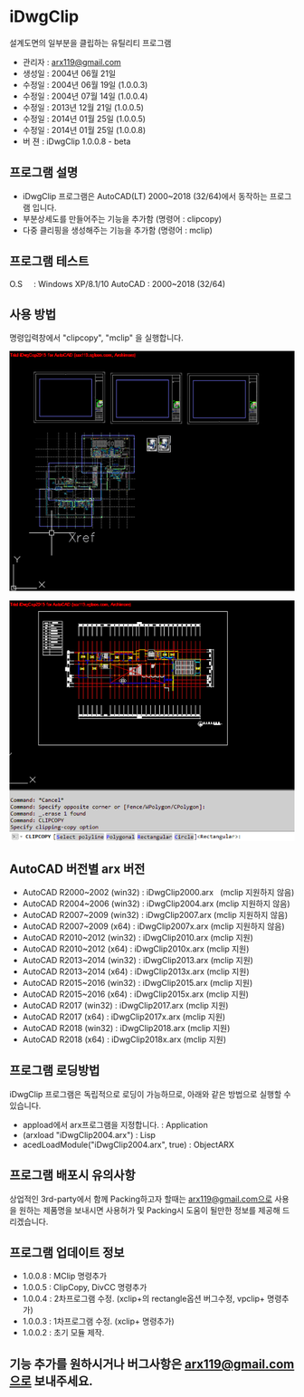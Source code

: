 # iDwgClip
설계도면의 일부분을 클립하는 유틸리티 프로그램

- 관리자 : arx119@gmail.com
- 생성일 : 2004년 06월 21일
- 수정일 : 2004년 06월 19일 (1.0.0.3)
- 수정일 : 2004년 07월 14일 (1.0.0.4)
- 수정일 : 2013년 12월 21일 (1.0.0.5)
- 수정일 : 2014년 01월 25일 (1.0.0.5)
- 수정일 : 2014년 01월 25일 (1.0.0.8)
- 버  젼 : iDwgClip 1.0.0.8 - beta

## 프로그램 설명
- iDwgClip 프로그램은 AutoCAD(LT) 2000~2018 (32/64)에서 동작하는 프로그램 입니다.
- 부분상세도를 만들어주는 기능을 추가함 (명령어 : clipcopy)
- 다중 클리핑을 생성해주는 기능을 추가함 (명령어 : mclip)

## 프로그램 테스트
O.S     : Windows XP/8.1/10
AutoCAD : 2000~2018 (32/64)

## 사용 방법
명령입력창에서 "clipcopy", "mclip" 을 실행합니다.

![Alt text](/images/image00.gif "mclip")

![Alt text](/images/image01.gif "clipcopy")

## AutoCAD 버전별 arx 버전
- AutoCAD R2000~2002 (win32) : iDwgClip2000.arx    (mclip 지원하지 않음)
- AutoCAD R2004~2006 (win32) : iDwgClip2004.arx    (mclip 지원하지 않음) 
- AutoCAD R2007~2009 (win32) : iDwgClip2007.arx    (mclip 지원하지 않음) 
- AutoCAD R2007~2009 (x64)   : iDwgClip2007x.arx   (mclip 지원하지 않음)
- AutoCAD R2010~2012 (win32) : iDwgClip2010.arx    (mclip 지원)
- AutoCAD R2010~2012 (x64)   : iDwgClip2010x.arx   (mclip 지원)
- AutoCAD R2013~2014 (win32) : iDwgClip2013.arx    (mclip 지원) 
- AutoCAD R2013~2014 (x64)   : iDwgClip2013x.arx   (mclip 지원)
- AutoCAD R2015~2016 (win32) : iDwgClip2015.arx    (mclip 지원) 
- AutoCAD R2015~2016 (x64)   : iDwgClip2015x.arx   (mclip 지원)
- AutoCAD R2017 (win32)      : iDwgClip2017.arx    (mclip 지원) 
- AutoCAD R2017 (x64)        : iDwgClip2017x.arx   (mclip 지원)
- AutoCAD R2018 (win32)      : iDwgClip2018.arx    (mclip 지원) 
- AutoCAD R2018 (x64)        : iDwgClip2018x.arx   (mclip 지원)

## 프로그램 로딩방법
iDwgClip 프로그램은 독립적으로 로딩이 가능하므로, 아래와 같은 방법으로
실행할 수 있습니다. 
- appload에서 arx프로그램을 지정합니다.          : Application
- (arxload "iDwgClip2004.arx")                   : Lisp
- acedLoadModule("iDwgClip2004.arx", true)       : ObjectARX

## 프로그램 배포시 유의사항
상업적인 3rd-party에서 함께 Packing하고자 할때는 arx119@gmail.com으로 
사용을 원하는 제품명을 보내시면 사용허가 및 Packing시 도움이 될만한 정보를 
제공해 드리겠습니다.

## 프로그램 업데이트 정보
- 1.0.0.8  : MClip 명령추가
- 1.0.0.5  : ClipCopy, DivCC 명령추가
- 1.0.0.4  : 2차프로그램 수정. (xclip+의 rectangle옵션 버그수정, vpclip+ 명령추가)
- 1.0.0.3  : 1차프로그램 수정. (xclip+ 명령추가)
- 1.0.0.2  : 초기 모듈 제작.

## 기능 추가를 원하시거나 버그사항은 arx119@gmail.com으로 보내주세요.
